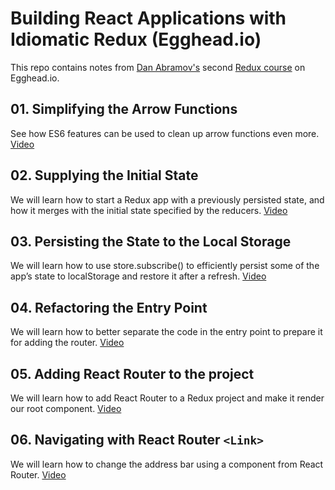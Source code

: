 # Building React Applications with Idiomatic Redux (Egghead.io)

This repo contains notes from [Dan Abramov's](https://github.com/gaearon) second [Redux course](https://egghead.io/courses/building-react-applications-with-idiomatic-redux) on Egghead.io.

## 01\. Simplifying the Arrow Functions
See how ES6 features can be used to clean up arrow functions even more. [Video](https://egghead.io/lessons/javascript-redux-simplifying-the-arrow-functions)


## 02. Supplying the Initial State
We will learn how to start a Redux app with a previously persisted state, and how it merges with the initial state specified by the reducers. [Video](https://egghead.io/lessons/javascript-redux-supplying-the-initial-state)


## 03. Persisting the State to the Local Storage
We will learn how to use store.subscribe() to efficiently persist some of the app’s state to localStorage and restore it after a refresh. [Video](https://egghead.io/lessons/javascript-redux-persisting-the-state-to-the-local-storage#/tab-transcript)


## 04. Refactoring the Entry Point
We will learn how to better separate the code in the entry point to prepare it for adding the router.
[Video](https://egghead.io/lessons/javascript-redux-refactoring-the-entry-point?series=building-react-applications-with-idiomatic-redux#/tab-transcript)


## 05. Adding React Router to the project
We will learn how to add React Router to a Redux project and make it render our root component. [Video](https://egghead.io/lessons/javascript-redux-adding-react-router-to-the-project?series=building-react-applications-with-idiomatic-redux#/tab-transcript)


## 06. Navigating with React Router `<Link>`
We will learn how to change the address bar using a component from React Router.
[Video](https://egghead.io/lessons/javascript-redux-navigating-with-react-router-link?series=building-react-applications-with-idiomatic-redux)
